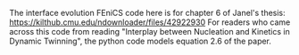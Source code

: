 The interface evolution FEniCS code here is for chapter 6 of Janel's thesis: https://kilthub.cmu.edu/ndownloader/files/42922930
For readers who came across this code from reading "Interplay between Nucleation and Kinetics in Dynamic Twinning", the python code models equation 2.6 of the paper. 
